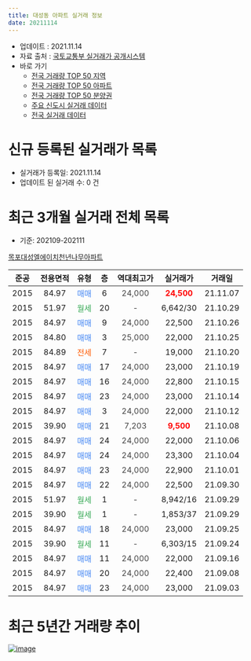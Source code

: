 ```yaml
---
title: 대성동 아파트 실거래 정보
date: 20211114
---
```


* 업데이트 : 2021.11.14
* 자료 출처 : [국토교통부 실거래가 공개시스템](http://rt.molit.go.kr)
* 바로 가기
    * [전국 거래량 TOP 50 지역](https://apt-info.github.io/apt-trade-info/tr)
    * [전국 거래량 TOP 50 아파트](https://apt-info.github.io/apt-trade-info/ta)
    * [전국 거래량 TOP 50 분양권](https://apt-info.github.io/apt-trade-info/tb)
    * [주요 신도시 실거래 데이터](https://apt-info.github.io/apt-trade-info/newtown)
    * [전국 실거래 데이터](https://apt-info.github.io/apt-trade-info/all)



<script async src="https://pagead2.googlesyndication.com/pagead/js/adsbygoogle.js"></script>
<!-- 기본광고 -->
<ins class="adsbygoogle"
     style="display:block"
     data-ad-client="ca-pub-1142216861245946"
     data-ad-slot="4805727019"
     data-ad-format="auto"
     data-full-width-responsive="true"></ins>
<script>
     (adsbygoogle = window.adsbygoogle || []).push({});
</script>


# 신규 등록된 실거래가 목록

* 실거래가 등록일: 2021.11.14
* 업데이트 된 실거래 수: 0 건




<script async src="https://pagead2.googlesyndication.com/pagead/js/adsbygoogle.js"></script>
<!-- 기본광고 -->
<ins class="adsbygoogle"
     style="display:block"
     data-ad-client="ca-pub-1142216861245946"
     data-ad-slot="4805727019"
     data-ad-format="auto"
     data-full-width-responsive="true"></ins>
<script>
     (adsbygoogle = window.adsbygoogle || []).push({});
</script>


# 최근 3개월 실거래 전체 목록
* 기준: 202109-202111


[목포대성엘에이치천년나무아파트](https://search.naver.com/search.naver?query=%EB%AA%A9%ED%8F%AC%EB%8C%80%EC%84%B1%EC%97%98%EC%97%90%EC%9D%B4%EC%B9%98%EC%B2%9C%EB%85%84%EB%82%98%EB%AC%B4%EC%95%84%ED%8C%8C%ED%8A%B8)

|준공|전용면적|유형|층|역대최고가|실거래가|거래일|
|:---:|:---:|:---:|:---:|:---:|:---:|:---:|
|2015|84.97|<span style="color:#4285F3">매매</span>|6|<span style="color:#444444">24,000</span>|<b><span style="color:#FF0000">24,500</span></b>|21.11.07|
|2015|51.97|<span style="color:#34A853">월세</span>|20|<span style="color:#444444">-</span>|6,642/30|21.10.29|
|2015|84.97|<span style="color:#4285F3">매매</span>|9|<span style="color:#444444">24,000</span>|22,500|21.10.26|
|2015|84.80|<span style="color:#4285F3">매매</span>|3|<span style="color:#444444">25,000</span>|22,000|21.10.25|
|2015|84.89|<span style="color:#FF5A00">전세</span>|7|<span style="color:#444444">-</span>|19,000|21.10.20|
|2015|84.97|<span style="color:#4285F3">매매</span>|17|<span style="color:#444444">24,000</span>|23,000|21.10.19|
|2015|84.97|<span style="color:#4285F3">매매</span>|16|<span style="color:#444444">24,000</span>|22,800|21.10.15|
|2015|84.97|<span style="color:#4285F3">매매</span>|23|<span style="color:#444444">24,000</span>|23,000|21.10.14|
|2015|84.97|<span style="color:#4285F3">매매</span>|3|<span style="color:#444444">24,000</span>|22,000|21.10.12|
|2015|39.90|<span style="color:#4285F3">매매</span>|21|<span style="color:#444444">7,203</span>|<b><span style="color:#FF0000">9,500</span></b>|21.10.08|
|2015|84.97|<span style="color:#4285F3">매매</span>|24|<span style="color:#444444">24,000</span>|22,000|21.10.06|
|2015|84.97|<span style="color:#4285F3">매매</span>|24|<span style="color:#444444">24,000</span>|23,300|21.10.04|
|2015|84.97|<span style="color:#4285F3">매매</span>|23|<span style="color:#444444">24,000</span>|22,900|21.10.01|
|2015|84.97|<span style="color:#4285F3">매매</span>|22|<span style="color:#444444">24,000</span>|22,500|21.09.30|
|2015|51.97|<span style="color:#34A853">월세</span>|1|<span style="color:#444444">-</span>|8,942/16|21.09.29|
|2015|39.90|<span style="color:#34A853">월세</span>|1|<span style="color:#444444">-</span>|1,853/37|21.09.29|
|2015|84.97|<span style="color:#4285F3">매매</span>|18|<span style="color:#444444">24,000</span>|23,000|21.09.25|
|2015|39.90|<span style="color:#34A853">월세</span>|11|<span style="color:#444444">-</span>|6,303/15|21.09.24|
|2015|84.97|<span style="color:#4285F3">매매</span>|11|<span style="color:#444444">24,000</span>|22,000|21.09.16|
|2015|84.97|<span style="color:#4285F3">매매</span>|20|<span style="color:#444444">24,000</span>|22,400|21.09.08|
|2015|84.97|<span style="color:#4285F3">매매</span>|23|<span style="color:#444444">24,000</span>|23,000|21.09.03|



<script async src="https://pagead2.googlesyndication.com/pagead/js/adsbygoogle.js"></script>
<!-- 기본광고 -->
<ins class="adsbygoogle"
     style="display:block"
     data-ad-client="ca-pub-1142216861245946"
     data-ad-slot="4805727019"
     data-ad-format="auto"
     data-full-width-responsive="true"></ins>
<script>
     (adsbygoogle = window.adsbygoogle || []).push({});
</script>


# 최근 5년간 거래량 추이


<div style="width:100%;">
    <canvas id="deal_progress" height="200"></canvas>
</div>

<script>
new Chart(document.getElementById("deal_progress"), {
    type: 'line',
    data: {
        labels: ['16.01','16.02','16.03','16.04','16.05','16.06','16.07','16.08','16.09','16.10','16.11','16.12','17.01','17.02','17.03','17.04','17.05','17.06','17.07','17.08','17.09','17.10','17.11','17.12','18.01','18.02','18.03','18.04','18.05','18.06','18.07','18.08','18.09','18.10','18.11','18.12','19.01','19.02','19.03','19.04','19.05','19.06','19.07','19.08','19.09','19.10','19.11','19.12','20.01','20.02','20.03','20.04','20.05','20.06','20.07','20.08','20.09','20.10','20.11','20.12','21.01','21.02','21.03','21.04','21.05','21.06','21.07','21.08','21.09','21.10','21.11'],
        datasets: [{
            label: '매매/분양권',
            data: [109,116,34,23,5,5,5,4,5,5,6,6,1,7,3,7,6,5,5,4,7,4,7,4,11,9,10,13,10,4,3,8,12,6,4,3,8,7,7,3,7,5,4,1,6,10,5,0,6,7,6,3,9,5,9,11,9,8,10,7,12,10,10,7,11,8,11,9,5,10,1],
            borderColor: "rgba(66, 133, 243, 1)",
            backgroundColor: "rgba(66, 133, 243, 0.05)",
            borderWidth: 1,
            pointRadius: 0,
            fill: false,
            lineTension: 0
        },{
            label: '전/월세',
            data: [29,119,87,40,9,9,12,7,9,8,3,3,4,5,4,2,3,4,3,7,6,6,2,8,19,20,60,16,18,13,7,5,2,6,3,4,10,5,5,11,6,4,4,5,2,9,3,7,8,10,49,12,7,7,11,7,2,9,5,9,9,11,8,10,7,6,9,6,3,2,0],
            borderColor: "rgba(255, 90, 0, 1)",
            backgroundColor: "rgba(255, 90, 0, 0.05)",
            borderWidth: 1,
            pointRadius: 0,
            fill: false,
            lineTension: 0
        },{
            label: '합계',
            data: [138,235,121,63,14,14,17,11,14,13,9,9,5,12,7,9,9,9,8,11,13,10,9,12,30,29,70,29,28,17,10,13,14,12,7,7,18,12,12,14,13,9,8,6,8,19,8,7,14,17,55,15,16,12,20,18,11,17,15,16,21,21,18,17,18,14,20,15,8,12,1],
            borderColor: "rgba(0, 0, 0, 1)",
            backgroundColor: "rgba(0, 0, 0, 0.03)",
            borderWidth: 0.1,
            pointRadius: 0,
            fill: true,
            lineTension: 0
        }
        ]
    },
    options: {
        responsive: true,
        title: {
            display: false
        },
        tooltips: {
            mode: 'index',
            intersect: false
        },
        hover: {
            mode: 'nearest',
            intersect: true
        },
        scales: {
            xAxes: [{
                display: true,
                scaleLabel: {
                    display: true,
                    labelString: '년/월'
                }
            }],
            yAxes: [{
                display: true,
                ticks: {
                    suggestedMin: 0,
                },
                scaleLabel: {
                    display: true,
                    labelString: '실거래 수'
                }
            }]
        }
    }
});

</script>


[![image](https://apt-info.github.io/images/2020-01-03-apt-trade-info/1024x500.png)](https://play.google.com/store/apps/details?id=com.aptinfo.apttradeinfo)

